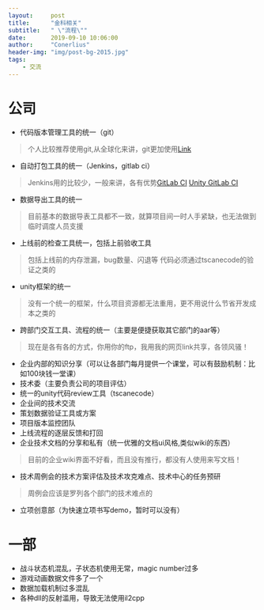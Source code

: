 ```yaml
---
layout:     post
title:      "金科相关"
subtitle:   " \"流程\""
date:       2019-09-10 10:06:00
author:     "Conerlius"
header-img: "img/post-bg-2015.jpg"
tags:
    - 交流
---
```

# 公司
* 代码版本管理工具的统一（git）
> 个人比较推荐使用git,从全球化来讲，git更加使用[Link](https://conerlius.github.io/2019/09/10/%E4%BB%A3%E7%A0%81%E7%89%88%E6%9C%AC%E7%AE%A1%E7%90%86%E5%B7%A5%E5%85%B7/)
* 自动打包工具的统一（Jenkins，gitlab ci）
> Jenkins用的比较少，一般来讲，各有优势[GitLab CI](https://conerlius.github.io/2019/08/05/GitLab-CI%E5%9C%A8windows%E4%B8%8B%E7%9A%84%E9%83%A8%E7%BD%B2/)
> [Unity GitLab CI](https://conerlius.github.io/2019/09/10/Unity-GitLab-CI/)
* 数据导出工具的统一
> 目前基本的数据导表工具都不一致，就算项目间一时人手紧缺，也无法做到临时调度人员支援
* 上线前的检查工具统一，包括上前验收工具
> 包括上线前的内存泄漏，bug数量、闪退等
> 代码必须通过tscanecode的验证之类的
* unity框架的统一
> 没有一个统一的框架，什么项目资源都无法重用，更不用说什么节省开发成本之类的
* 跨部门交互工具、流程的统一（主要是便捷获取其它部门的aar等）
> 现在是各有各的方式，你用你的ftp，我用我的网页link共享，各领风骚！
* 企业内部的知识分享（可以让各部门每月提供一个课堂，可以有鼓励机制：比如100块钱一堂课）
* 技术委（主要负责公司的项目评估）
* 统一的unity代码review工具（tscanecode）
* 企业间的技术交流
* 策划数据验证工具或方案
* 项目版本监控团队
* 上线流程的逐层反馈和打回
* 企业技术文档的分享和私有（统一优雅的文档ui风格,类似wiki的东西）
> 目前的企业wiki界面不好看，而且没有推行，都没有人使用来写文档！
* 技术周例会的技术方案评估及技术攻克难点、技术中心的任务预研
> 周例会应该是罗列各个部门的技术难点的
* 立项创意部（为快速立项书写demo，暂时可以没有）

# 一部
* 战斗状态机混乱，子状态机使用无常，magic number过多
* 游戏动画数据文件多了一个
* 数据加载机制过多混乱
* 各种dll的反射滥用，导致无法使用il2cpp
